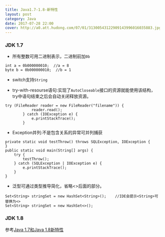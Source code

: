 ```yaml
---
title: Java1.7-1.8-新特性
layout: post
category: Java
date: 2017-07-28 22:00
cover: http://a0.att.hudong.com/07/01/31300543122909143996016035883.jpg
---
```


### JDK 1.7

* 所有整数可用二进制表示，二进制前加`0b`
```
int a = 0b000000010;  //a = 8
byte b = 0b000000010;  //b = 1
```

* switch支持`String`

* try-with-resourse语句:实现了`AutoCloseable`接口的资源就能使用该结构，try中语句结束之后会自动关闭释放资源。
```
try (FileReader reader = new FileReader("filename")) {
            reader.read();
        } catch (IOException e) {
            e.printStackTrace();
        }
```

* Exception并列:不是包含关系的异常可并列捕获
```
private static void testThrow() throws SQLException, IOException {
}
public static void main(String[] args) {
    try {
        testThrow();
    } catch (SQLException | IOException e) {
        e.printStackTrace();
    }
}
```
* 泛型可通过类型推导简化，省略<>后面的部分。
```
Set<String> stringSet = new HashSet<String>();    //IDE会提示<String>可替换为<>
Set<String> stringSet = new HashSet<>();
```

### JDK 1.8

参考[Java 1.7和Java 1.8新特性](http://huachao1001.github.io/article.html?RFleR116)
